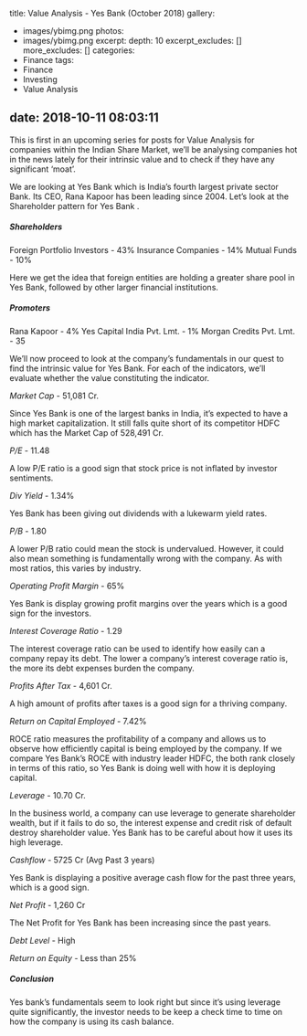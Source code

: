 title: Value Analysis - Yes Bank (October 2018)
gallery:
  - images/ybimg.png
photos:
  - images/ybimg.png
excerpt:
  depth: 10
  excerpt_excludes: []
  more_excludes: []
categories:
  - Finance
tags:
  - Finance
  - Investing
  - Value Analysis

date: 2018-10-11 08:03:11
---
This is first in an upcoming series for posts for Value Analysis for companies within the Indian Share Market, we’ll be analysing companies hot in the news lately for their intrinsic value and to check if they have any significant ‘moat’.

We are looking at Yes Bank which is India’s fourth largest private sector Bank. Its CEO, Rana Kapoor has been leading since 2004. Let’s look at the Shareholder pattern for Yes Bank .

##### Shareholders

Foreign Portfolio Investors - 43%
Insurance Companies - 14%
Mutual Funds - 10%

Here we get the idea that foreign entities are holding a greater share pool in Yes Bank, followed by other larger financial institutions.

##### Promoters

Rana Kapoor - 4%
Yes Capital India Pvt. Lmt. - 1%
Morgan Credits Pvt. Lmt. - 35

We’ll now proceed to look at the company’s fundamentals in our quest to find the intrinsic value for Yes Bank. For each of the indicators, we’ll evaluate whether the value constituting the indicator.

*Market Cap* -  51,081 Cr.

Since Yes Bank is one of the largest banks in India, it’s expected to have a high market capitalization. It still falls quite short of its competitor HDFC which has the Market Cap of 528,491 Cr.

*P/E* - 11.48

A low P/E ratio is a good sign that stock price is not inflated by investor sentiments.

*Div Yield* - 1.34%

Yes Bank has been giving out dividends with a lukewarm yield rates.

*P/B* - 1.80

A lower P/B ratio could mean the stock is undervalued. However, it could also mean something is fundamentally wrong with the company. As with most ratios, this varies by industry.

*Operating Profit Margin* - 65%

Yes Bank is display growing profit margins over the years which is a good sign for the investors.

*Interest Coverage Ratio* - 1.29

The interest coverage ratio can be used to identify how easily can a company repay its debt.
The lower a company’s interest coverage ratio is, the more its debt expenses burden the company. 

*Profits After Tax* - 4,601 Cr.

A high amount of profits after taxes is a good sign for a thriving company.

*Return on Capital Employed* - 7.42%

ROCE ratio measures the profitability of a company and allows us to observe how efficiently capital is being employed by the company. If we compare Yes Bank’s ROCE with industry leader HDFC, the both rank closely in terms of this ratio, so Yes Bank is doing well with how it is deploying capital.

*Leverage*  - 10.70 Cr.

In the business world, a company can use leverage to generate shareholder wealth, but if it fails to do so, the interest expense and credit risk of default destroy shareholder value. Yes Bank has to be careful about how it uses its high leverage.

*Cashflow* - 5725 Cr (Avg Past 3 years)

Yes Bank is displaying a positive average cash flow for the past three years, which is a good sign.

*Net Profit* - 1,260 Cr

The Net Profit for Yes Bank has been increasing since the past years.

*Debt Level* - High

*Return on Equity* - Less than 25% 

##### Conclusion

Yes bank’s fundamentals seem to look right but since it’s using leverage quite significantly, the investor needs to be keep a check time to time on how the company is using its cash balance.